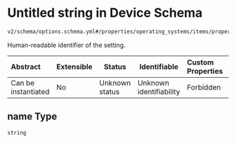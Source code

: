 # Untitled string in Device Schema

```txt
v2/schema/options.schema.yml#/properties/operating_systems/items/properties/options/items/properties/name
```

Human-readable identifier of the setting.


| Abstract            | Extensible | Status         | Identifiable            | Custom Properties | Additional Properties | Access Restrictions | Defined In                                                           |
| :------------------ | ---------- | -------------- | ----------------------- | :---------------- | --------------------- | ------------------- | -------------------------------------------------------------------- |
| Can be instantiated | No         | Unknown status | Unknown identifiability | Forbidden         | Allowed               | none                | [device.schema.json\*](../device.schema.json "open original schema") |

## name Type

`string`
